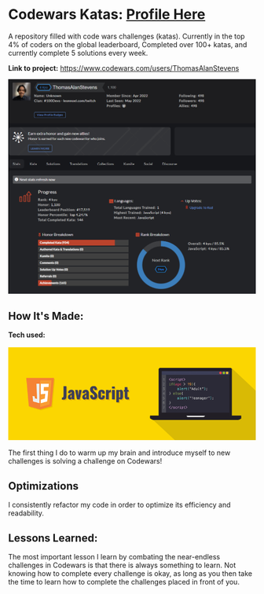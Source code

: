 # Codewars Katas: [Profile Here](https://www.codewars.com/users/ThomasAlanStevens)
 
A repository filled with code wars challenges (katas). Currently in the top 4% of coders on the global leaderboard, Completed over 100+ katas, and currently complete 5 solutions every week.

**Link to project:** https://www.codewars.com/users/ThomasAlanStevens

<img src="imgs/kataProgress.PNG">

## How It's Made:

**Tech used:**
<br></br>
<img src="imgs/javascript-illustration.jpeg">

The first thing I do to warm up my brain and introduce myself to new challenges is solving a challenge on Codewars! 

## Optimizations

I consistently refactor my code in order to optimize its efficiency and readability.

## Lessons Learned:

The most important lesson I learn by combating the near-endless challenges in Codewars is that there is always something to learn. Not knowing how to complete every challenge is okay, as long as you then take the time to learn how to complete the challenges placed in front of you.
